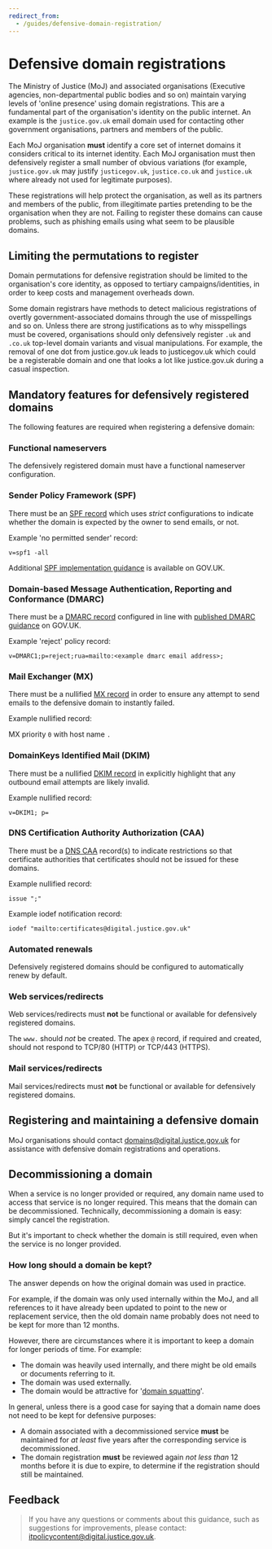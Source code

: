 ```yaml
---
redirect_from:
  - /guides/defensive-domain-registration/
---
```

# Defensive domain registrations

The Ministry of Justice \(MoJ\) and associated organisations \(Executive agencies, non-departmental public bodies and so on\) maintain varying levels of 'online presence' using domain registrations. This are a fundamental part of the organisation's identity on the public internet. An example is the `justice.gov.uk` email domain used for contacting other government organisations, partners and members of the public.

Each MoJ organisation **must** identify a core set of internet domains it considers critical to its internet identity. Each MoJ organisation must then defensively register a small number of obvious variations \(for example, `justice.gov.uk` may justify `justicegov.uk`, `justice.co.uk` and `justice.uk` where already not used for legitimate purposes\).

These registrations will help protect the organisation, as well as its partners and members of the public, from illegitimate parties pretending to be the organisation when they are not. Failing to register these domains can cause problems, such as phishing emails using what seem to be plausible domains.

## Limiting the permutations to register

Domain permutations for defensive registration should be limited to the organisation's core identity, as opposed to tertiary campaigns/identities, in order to keep costs and management overheads down.

Some domain registrars have methods to detect malicious registrations of overtly government-associated domains through the use of misspellings and so on. Unless there are strong justifications as to why misspellings must be covered, organisations should only defensively register `.uk` and `.co.uk` top-level domain variants and visual manipulations. For example, the removal of one dot from justice.gov.uk leads to justicegov.uk which could be a registerable domain and one that looks a lot like justice.gov.uk during a casual inspection.

## Mandatory features for defensively registered domains

The following features are required when registering a defensive domain:

### Functional nameservers

The defensively registered domain must have a functional nameserver configuration.

### Sender Policy Framework \(SPF\)

There must be an [SPF record](https://en.wikipedia.org/wiki/Sender_Policy_Framework) which uses *strict* configurations to indicate whether the domain is expected by the owner to send emails, or not.

Example 'no permitted sender' record:

`v=spf1 -all`

Additional [SPF implementation guidance](https://www.gov.uk/government/publications/email-security-standards/sender-policy-framework-spf) is available on GOV.UK.

### Domain-based Message Authentication, Reporting and Conformance \(DMARC\)

There must be a [DMARC record](https://en.wikipedia.org/wiki/DMARC) configured in line with [published DMARC guidance](https://www.gov.uk/government/publications/email-security-standards/domain-based-message-authentication-reporting-and-conformance-dmarc) on GOV.UK.

Example 'reject' policy record:

`v=DMARC1;p=reject;rua=mailto:<example dmarc email address>;`

### Mail Exchanger \(MX\)

There must be a nullified [MX record](https://en.wikipedia.org/wiki/MX_record) in order to ensure any attempt to send emails to the defensive domain to instantly failed.

Example nullified record:

MX priority `0` with host name `.`

### DomainKeys Identified Mail \(DKIM\)

There must be a nullified [DKIM record](https://en.wikipedia.org/wiki/DomainKeys_Identified_Mail) in explicitly highlight that any outbound email attempts are likely invalid.

Example nullified record:

`v=DKIM1; p=`

### DNS Certification Authority Authorization \(CAA\)

There must be a [DNS CAA](https://en.wikipedia.org/wiki/DNS_Certification_Authority_Authorization) record\(s\) to indicate restrictions so that certificate authorities that certificates should not be issued for these domains.

Example nullified record:

`issue ";"`

Example iodef notification record:

`iodef "mailto:certificates@digital.justice.gov.uk"`

### Automated renewals

Defensively registered domains should be configured to automatically renew by default.

### Web services/redirects

Web services/redirects must **not** be functional or available for defensively registered domains.

The `www.` should *not* be created. The apex `@` record, if required and created, should not respond to TCP/80 \(HTTP\) or TCP/443 \(HTTPS\).

### Mail services/redirects

Mail services/redirects must **not** be functional or available for defensively registered domains.

## Registering and maintaining a defensive domain

MoJ organisations should contact [domains@digital.justice.gov.uk](mailto:domains@digital.justice.gov.uk) for assistance with defensive domain registrations and operations.

## Decommissioning a domain

When a service is no longer provided or required, any domain name used to access that service is no longer required. This means that the domain can be decommissioned. Technically, decommissioning a domain is easy: simply cancel the registration.

But it's important to check whether the domain is still required, even when the service is no longer provided.

### How long should a domain be kept?

The answer depends on how the original domain was used in practice.

For example, if the domain was only used internally within the MoJ, and all references to it have already been updated to point to the new or replacement service, then the old domain name probably does not need to be kept for more than 12 months.

However, there are circumstances where it is important to keep a domain for longer periods of time. For example:

-   The domain was heavily used internally, and there might be old emails or documents referring to it.
-   The domain was used externally.
-   The domain would be attractive for '[domain squatting](https://en.wikipedia.org/wiki/Cybersquatting)'.

In general, unless there is a good case for saying that a domain name does not need to be kept for defensive purposes:

-   A domain associated with a decommissioned service **must** be maintained for *at least* five years after the corresponding service is decommissioned.
-   The domain registration **must** be reviewed again *not less than* 12 months before it is due to expire, to determine if the registration should still be maintained.

## Feedback

> If you have any questions or comments about this guidance, such as suggestions for improvements, please contact: [itpolicycontent@digital.justice.gov.uk](mailto:itpolicycontent@digital.justice.gov.uk).

